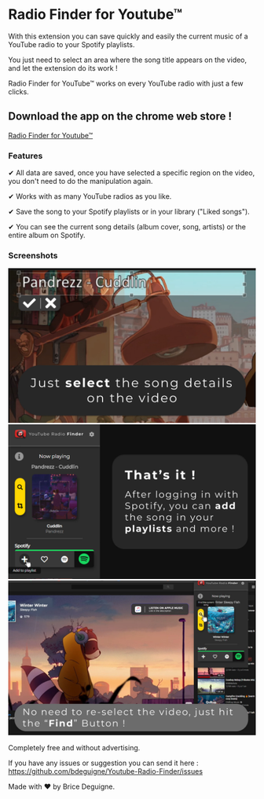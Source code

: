 # Radio Finder for Youtube™

With this extension you can save quickly and easily the current music of a YouTube radio to your Spotify playlists.

You just need to select an area where the song title appears on the video, and let the extension do its work !

Radio Finder for YouTube™ works on every YouTube radio with just a few clicks.

## Download the app on the chrome web store !

[Radio Finder for Youtube™](https://chrome.google.com/webstore/detail/radio-finder-for-youtube/gjceihjelnihmoidajeogoafcgdcghhj)

### Features

✔ All data are saved, once you have selected a specific region on the video, you don't need to do the manipulation again.

✔ Works with as many YouTube radios as you like.

✔ Save the song to your Spotify playlists or in your library ("Liked songs").

✔ You can see the current song details (album cover, song, artists) or the entire album on Spotify.

### Screenshots

![Radio Finder for YouTube Screenshot 1](https://github.com/bdeguigne/Youtube-Radio-Finder/blob/master/images/readme/screen%20p1.jpg)
![Radio Finder for YouTube Screenshot 2](https://github.com/bdeguigne/Youtube-Radio-Finder/blob/master/images/readme/screen%20p2.jpg)
![Radio Finder for YouTube Screenshot 3](https://github.com/bdeguigne/Youtube-Radio-Finder/blob/master/images/readme/screen%20p3.jpg)


Completely free and without advertising.

If you have any issues or suggestion you can send it here : https://github.com/bdeguigne/Youtube-Radio-Finder/issues

Made with ❤️ by Brice Deguigne.
